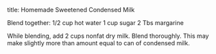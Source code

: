 title: Homemade Sweetened Condensed Milk

Blend together:
1/2 cup hot water
1 cup sugar
2 Tbs margarine

While blending, add 2 cups nonfat dry milk.  Blend thoroughly.  This may make slightly more than amount equal to can of condensed milk.
